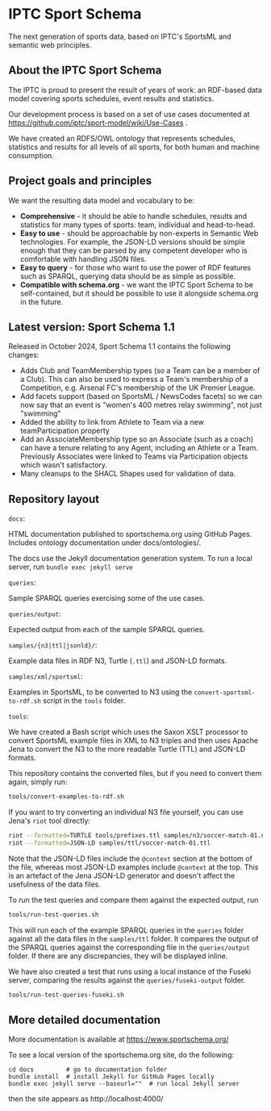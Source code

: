 # IPTC Sport Schema

The next generation of sports data, based on IPTC's SportsML and semantic web
principles.

## About the IPTC Sport Schema

The IPTC is proud to present the result of years of work: an RDF-based data model
covering sports schedules, event results and statistics.

Our development process is based on a set of use cases documented
at https://github.com/iptc/sport-model/wiki/Use-Cases .

We have created an RDFS/OWL ontology that represents schedules, statistics and results
for all levels of all sports, for both human and machine consumption.

## Project goals and principles

We want the resulting data model and vocabulary to be:

* **Comprehensive** - it should be able to handle schedules, results and
statistics for many types of sports: team, individual and head-to-head.
* **Easy to use** - should be approachable by non-experts in Semantic Web
technologies. For example, the JSON-LD versions should be simple enough that
they can  be parsed by any competent developer who is comfortable with handling
JSON files.
* **Easy to query** - for those who want to use the power of RDF features such
as SPARQL, querying data should be as simple as possible.
* **Compatible with schema.org** - we want the IPTC Sport Schema to be
self-contained, but it should be possible to use it alongside schema.org in the
future.

## Latest version: Sport Schema 1.1

Released in October 2024, Sport Schema 1.1 contains the following changes:
* Adds Club and TeamMembership types (so a Team can be a member of a Club). This can also be used to express a Team's membership of a Competition, e.g. Arsenal FC's membership of the UK Premier League.
* Add facets support (based on SportsML / NewsCodes facets) so we can now say
that an event is "women's 400 metres relay swimming", not just "swimming"
* Added the ability to link from Athlete to Team via a new teamParticipation
property
* Add an AssociateMembership type so an Associate (such as a coach) can have a
tenure relating to any Agent, including an Athlete or a Team. Previously
Associates were linked to Teams via Participation objects which wasn't
satisfactory.
* Many cleanups to the SHACL Shapes used for validation of data.

## Repository layout

`docs`:

HTML documentation published to sportschema.org using GitHub Pages. Includes
ontology documentation under docs/ontologies/.

The docs use the Jekyll documentation generation system. To run a local server,
run `bundle exec jekyll serve`

`queries`:

Sample SPARQL queries exercising some of the use cases.

`queries/output`:

Expected output from each of the sample SPARQL queries.

`samples/{n3|ttl|jsonld}/`:

Example data files in RDF N3, Turtle (`.ttl`) and JSON-LD formats.

`samples/xml/sportsml`:

Examples in SportsML, to be converted to N3 using the
`convert-sportsml-to-rdf.sh` script in the `tools` folder.

`tools`:

We have created a Bash script which uses the Saxon XSLT processor to convert
SportsML example files in XML to N3 triples and then uses Apache Jena to convert
the N3 to the more readable Turtle (TTL) and JSON-LD formats.

This repository contains the converted files, but if you need to convert them
again, simply run:

```bash
tools/convert-examples-to-rdf.sh
```

If you want to try converting an individual N3 file yourself, you can use Jena's
`riot` tool directly:

```bash
riot --formatted=TURTLE tools/prefixes.ttl samples/n3/soccer-match-01.n3
riot --formatted=JSON-LD samples/ttl/soccer-match-01.ttl
```

Note that the JSON-LD files include the `@context` section at the bottom of the
file, whereas most JSON-LD examples include `@context` at the top. This is an
artefact of the Jena JSON-LD generator and doesn't affect the usefulness of the
data files.

To run the test queries and compare them against the expected output, run

```bash
tools/run-test-queries.sh
```

This will run each of the example SPARQL queries in the `queries` folder against
all the data files in the `samples/ttl` folder. It compares the output of the
SPARQL queries against the corresponding file in the `queries/output` folder.
If there are any discrepancies, they will be displayed inline.

We have also created a test that runs using a local instance of the Fuseki
server, comparing the results against the `queries/fuseki-output` folder.

```bash
tools/run-test-queries-fuseki.sh
```

## More detailed documentation

More documentation is available at https://www.sportschema.org/

To see a local version of the sportschema.org site, do the following:

    cd docs         # go to documentation folder
    bundle install  # install Jekyll for GitHub Pages locally
    bundle exec jekyll serve --baseurl=""  # run local Jekyll server

then the site appears as http://localhost:4000/
